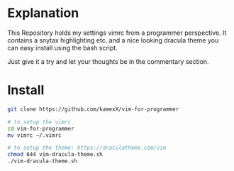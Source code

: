 # Explanation
This Repository holds my settings vimrc from a programmer perspective. It contains a snytax highlighting etc. and a nice looking dracula theme you can easy install using the bash script.

Just give it a try and let your thoughts be in the commentary section.

# Install
``` bash
git clone https://github.com/kamexX/vim-for-programmer

# to setup the vimrc 
cd vim-for-programmer
mv vimrc ~/.vimrc

# to setup the theme: https://draculatheme.com/vim
chmod 644 vim-dracula-theme.sh
./vim-dracula-theme.sh
```

